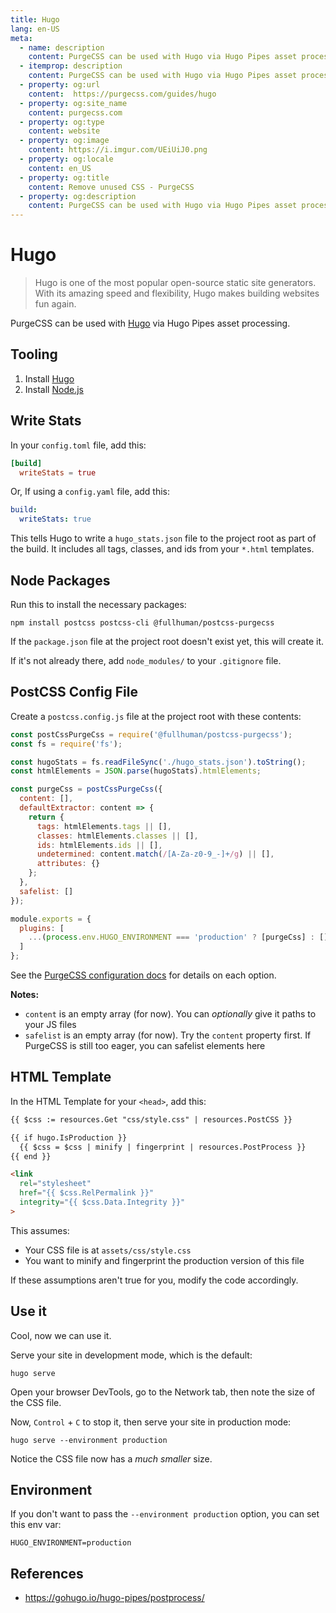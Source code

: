 ```yaml
---
title: Hugo
lang: en-US
meta:
  - name: description
    content: PurgeCSS can be used with Hugo via Hugo Pipes asset processing
  - itemprop: description
    content: PurgeCSS can be used with Hugo via Hugo Pipes asset processing
  - property: og:url
    content:  https://purgecss.com/guides/hugo
  - property: og:site_name
    content: purgecss.com
  - property: og:type
    content: website
  - property: og:image
    content: https://i.imgur.com/UEiUiJ0.png
  - property: og:locale
    content: en_US
  - property: og:title
    content: Remove unused CSS - PurgeCSS
  - property: og:description
    content: PurgeCSS can be used with Hugo via Hugo Pipes asset processing
---
```


# Hugo

> Hugo is one of the most popular open-source static site generators. With its amazing speed and flexibility, Hugo makes building websites fun again.

PurgeCSS can be used with [Hugo](https://gohugo.io/) via Hugo Pipes asset processing.

## Tooling

1. Install [Hugo](https://gohugo.io/getting-started/installing/)
1. Install [Node.js](https://nodejs.org/en/download/)

## Write Stats

In your `config.toml` file, add this:

```toml
[build]
  writeStats = true
```

Or, If using a `config.yaml` file, add this:

```yaml
build:
  writeStats: true
```

This tells Hugo to write a `hugo_stats.json` file to the project root as part of the build. It includes all tags, classes, and ids from your `*.html` templates.

## Node Packages

Run this to install the necessary packages:

```
npm install postcss postcss-cli @fullhuman/postcss-purgecss
```

If the `package.json` file at the project root doesn't exist yet, this will create it.

If it's not already there, add `node_modules/` to your `.gitignore` file.

## PostCSS Config File

Create a `postcss.config.js` file at the project root with these contents:

```js
const postCssPurgeCss = require('@fullhuman/postcss-purgecss');
const fs = require('fs');

const hugoStats = fs.readFileSync('./hugo_stats.json').toString();
const htmlElements = JSON.parse(hugoStats).htmlElements;

const purgeCss = postCssPurgeCss({
  content: [],
  defaultExtractor: content => {
    return {
      tags: htmlElements.tags || [],
      classes: htmlElements.classes || [],
      ids: htmlElements.ids || [],
      undetermined: content.match(/[A-Za-z0-9_-]+/g) || [],
      attributes: {}
    };
  },
  safelist: []
});

module.exports = {
  plugins: [
    ...(process.env.HUGO_ENVIRONMENT === 'production' ? [purgeCss] : [])
  ]
};
```

See the [PurgeCSS configuration docs](https://purgecss.com/configuration.html) for details on each option.

**Notes:**

- `content` is an empty array (for now). You can _optionally_ give it paths to your JS files
- `safelist` is an empty array (for now). Try the `content` property first. If PurgeCSS is still too eager, you can safelist elements here

## HTML Template

In the HTML Template for your `<head>`, add this:

```html
{{ $css := resources.Get "css/style.css" | resources.PostCSS }}

{{ if hugo.IsProduction }}
  {{ $css = $css | minify | fingerprint | resources.PostProcess }}
{{ end }}

<link
  rel="stylesheet"
  href="{{ $css.RelPermalink }}"
  integrity="{{ $css.Data.Integrity }}"
>
```

This assumes:

- Your CSS file is at `assets/css/style.css`
- You want to minify and fingerprint the production version of this file

If these assumptions aren't true for you, modify the code accordingly.

## Use it

Cool, now we can use it.

Serve your site in development mode, which is the default:

```
hugo serve
```

Open your browser DevTools, go to the Network tab, then note the size of the CSS file.

Now, `Control` + `C` to stop it, then serve your site in production mode:

```
hugo serve --environment production
```

Notice the CSS file now has a _much smaller_ size.

## Environment

If you don't want to pass the `--environment production` option, you can set this env var:

```
HUGO_ENVIRONMENT=production
```

## References

- <https://gohugo.io/hugo-pipes/postprocess/>
